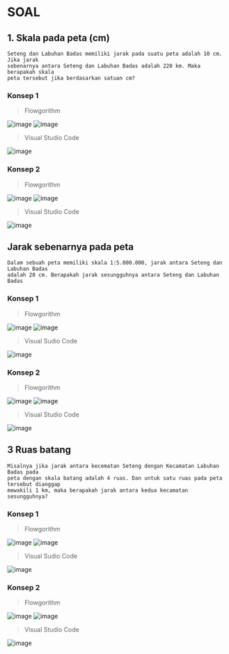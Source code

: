 # SOAL
## 1. Skala pada peta (cm)
```
Seteng dan Labuhan Badas memiliki jarak pada suatu peta adalah 10 cm. Jika jarak
sebenarnya antara Seteng dan Labuhan Badas adalah 220 km. Maka berapakah skala
peta tersebut jika berdasarkan satuan cm?
```
### Konsep 1
> Flowgorithm

![image](https://user-images.githubusercontent.com/92983457/139468647-03aa9aff-b5f2-475c-8cbc-b07a3dc18d08.png)
![image](https://user-images.githubusercontent.com/92983457/139468736-1777e4db-eb11-4c67-905a-b62378eef9de.png)

> Visual Studio Code 

![image](https://user-images.githubusercontent.com/92983457/139468904-4fe57e73-6e43-4c6c-b99d-2b244b1333f9.png)

### Konsep 2
> Flowgorithm

![image](https://user-images.githubusercontent.com/92983457/139578514-9d851ca9-0b92-4f0e-9ad1-e97a5b0715eb.png)
![image](https://user-images.githubusercontent.com/92983457/139578529-9a257ef8-1bd1-4e18-8b87-fee112dedc83.png)


> Visual Studio Code

![image](https://user-images.githubusercontent.com/92983457/139578540-b6e9f87d-d175-40a3-9843-90ce5a7ed144.png)


## Jarak sebenarnya pada peta
```
Dalam sebuah peta memiliki skala 1:5.000.000, jarak antara Seteng dan Labuhan Badas 
adalah 20 cm. Berapakah jarak sesungguhnya antara Seteng dan Labuhan Badas
```
### Konsep 1

> Flowgorithm 

![image](https://user-images.githubusercontent.com/92983457/139537130-9828c03e-467a-42f4-9340-0eb8bbf198f7.png)
![image](https://user-images.githubusercontent.com/92983457/139537152-1b48d40f-8214-465d-8ca4-cdbec1a84431.png)

> Visual Sudio Code

![image](https://user-images.githubusercontent.com/92983457/139538175-4427462e-0012-4591-94c0-d24582b24c72.png)

### Konsep 2
> Flowgorithm

![image](https://user-images.githubusercontent.com/92983457/139578953-e5cb676e-87e2-4acf-9195-d2242f991bfa.png)
![image](https://user-images.githubusercontent.com/92983457/139578970-fad2b998-3b00-45e4-a9e6-196520e59e58.png)


> Visual Studio Code

![image](https://user-images.githubusercontent.com/92983457/139578987-09a05b41-af26-4ab8-8132-41a2cd4ee20a.png)


## 3 Ruas batang
```
Misalnya jika jarak antara kecematan Seteng dengan Kecamatan Labuhan Badas pada 
peta dengan skala batang adalah 4 ruas. Dan untuk satu ruas pada peta tersebut dianggap 
mewakili 1 km, maka berapakah jarak antara kedua kecamatan  sesungguhnya?
```
### Konsep 1
> Flowgorithm

![image](https://user-images.githubusercontent.com/92983457/139540227-84e76114-3c79-4025-8964-2f8358ee4ec0.png)
![image](https://user-images.githubusercontent.com/92983457/139540251-392f604f-3798-405c-92b9-f2264c3be200.png)

> Visual Sudio Code

![image](https://user-images.githubusercontent.com/92983457/139540280-f8d4674d-c47b-40f5-973f-5ab99e57da12.png)

### Konsep 2
> Flowgorithm

![image](https://user-images.githubusercontent.com/92983457/139580283-2a15ca10-c0a1-40be-8393-fbfd8ba09653.png)
![image](https://user-images.githubusercontent.com/92983457/139580307-c45b8f92-18ea-4dfa-af45-a85cfc5b9ae4.png)


> Visual Studio Code

![image](https://user-images.githubusercontent.com/92983457/139580323-f7cd099e-2d87-4f1b-9184-eaecb1a40965.png)
